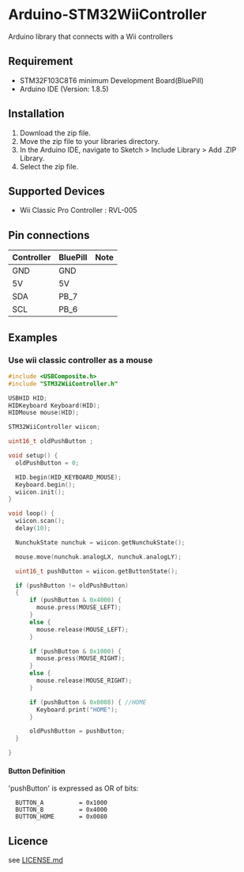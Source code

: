 # Arduino-STM32WiiController
Arduino library that connects with a Wii controllers 

## Requirement

- STM32F103C8T6 minimum Development Board(BluePill)
- Arduino IDE (Version: 1.8.5)

## Installation
1. Download the zip file.
2. Move the zip file to your libraries directory.
3. In the Arduino IDE, navigate to Sketch > Include Library > Add .ZIP Library.
4. Select the zip file.

## Supported Devices

- Wii Classic Pro Controller : RVL-005

##  Pin connections

|Controller  |BluePill  |Note  |
|---|---|---|
|GND  | GND ||
|5V  | 5V ||
|SDA  | PB_7 ||
|SCL  | PB_6 ||

## Examples

### Use wii classic controller as a mouse

```ESP32WiimoteDemo.ino.cpp
#include <USBComposite.h>
#include "STM32WiiController.h"

USBHID HID;
HIDKeyboard Keyboard(HID);
HIDMouse mouse(HID);

STM32WiiController wiicon;

uint16_t oldPushButton ;

void setup() {
  oldPushButton = 0;

  HID.begin(HID_KEYBOARD_MOUSE);
  Keyboard.begin();
  wiicon.init();
}

void loop() {
  wiicon.scan();
  delay(10);

  NunchukState nunchuk = wiicon.getNunchukState();

  mouse.move(nunchuk.analogLX, nunchuk.analogLY);

  uint16_t pushButton = wiicon.getButtonState();

  if (pushButton != oldPushButton)
  {
      if (pushButton & 0x4000) {
        mouse.press(MOUSE_LEFT);
      }
      else {
        mouse.release(MOUSE_LEFT);
      }

      if (pushButton & 0x1000) {
        mouse.press(MOUSE_RIGHT);
      }
      else {
        mouse.release(MOUSE_RIGHT);
      }

      if (pushButton & 0x0008) { //HOME
        Keyboard.print("HOME");
      }

      oldPushButton = pushButton;
  }

}

```

#### Button Definition
'pushButton' is expressed as OR of bits:

```
  BUTTON_A          = 0x1000
  BUTTON_B          = 0x4000
  BUTTON_HOME       = 0x0080
```

## Licence

   see [LICENSE.md](./LICENSE.md) 
   